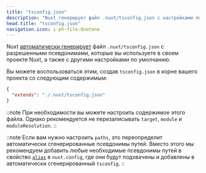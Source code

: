 ```yaml
---
title: "tsconfig.json"
description: "Nuxt генерирует файл .nuxt/tsconfig.json с настройками по умолчанию и вашими псевдонимами."
head.title: "tsconfig.json"
navigation.icon: i-ph-file-duotone
---
```


Nuxt [автоматически генерирует](/docs/guide/concepts/typescript) файл `.nuxt/tsconfig.json` с разрешенными псевдонимами, которые вы используете в своем проекте Nuxt, а также с другими настройками по умолчанию.

Вы можете воспользоваться этим, создав `tsconfig.json` в корне вашего проекта со следующим содержимым:

```json [tsconfig.json]
{
  "extends": "./.nuxt/tsconfig.json"
}
```

::note
При необходимости вы можете настроить содержимое этого файла. Однако рекомендуется не перезаписывать `target`, `module` и `moduleResolution`.
::

::note
Если вам нужно настроить `paths`, это переопределит автоматически сгенерированные псевдонимы путей. Вместо этого мы рекомендуем добавить любые необходимые псевдонимы путей в свойство [`alias`](/docs/api/nuxt-config#alias) в `nuxt.config`, где они будут подхвачены и добавлены в автоматически сгенерированный `tsconfig`.
::
